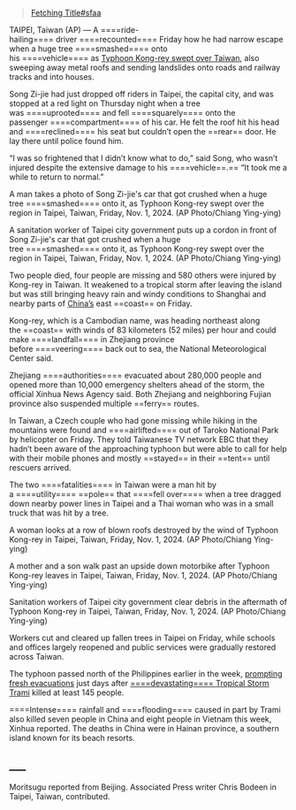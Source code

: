

> [Fetching Title#sfaa](https://apnews.com/article/china-tropical-storm-kongrey-taiwan-typhoon-5acfcd56c8988774062c9d18d708bee0)


TAIPEI, Taiwan (AP) — A ====ride-hailing==== driver ====recounted==== Friday how he had narrow escape when a huge tree ====smashed==== onto his ====vehicle==== as [Typhoon Kong-rey swept over Taiwan](https://apnews.com/article/asia-typhoon-taiwan-philippines-effcd501d9e665be7a7b093821f0adc3), also sweeping away metal roofs and sending landslides onto roads and railway tracks and into houses.

Song Zi-jie had just dropped off riders in Taipei, the capital city, and was stopped at a red light on Thursday night when a tree was ====uprooted==== and fell ====squarely==== onto the passenger ====compartment==== of his car. He felt the roof hit his head and ====reclined==== his seat but couldn’t open the ==rear== door. He lay there until police found him.

“I was so frightened that I didn’t know what to do,” said Song, who wasn’t injured despite the extensive damage to his ====vehicle==.== “It took me a while to return to normal.”

A man takes a photo of Song Zi-jie's car that got crushed when a huge tree ====smashed==== onto it, as Typhoon Kong-rey swept over the region in Taipei, Taiwan, Friday, Nov. 1, 2024. (AP Photo/Chiang Ying-ying)

A sanitation worker of Taipei city government puts up a cordon in front of Song Zi-jie's car that got crushed when a huge tree ====smashed==== onto it, as Typhoon Kong-rey swept over the region in Taipei, Taiwan, Friday, Nov. 1, 2024. (AP Photo/Chiang Ying-ying)

Two people died, four people are missing and 580 others were injured by Kong-rey in Taiwan. It weakened to a tropical storm after leaving the island but was still bringing heavy rain and windy conditions to Shanghai and nearby parts of [China’s](https://apnews.com/hub/china) east ==coast== on Friday.

Kong-rey, which is a Cambodian name, was heading northeast along the ==coast== with winds of 83 kilometers (52 miles) per hour and could make ====landfall==== in Zhejiang province before ====veering==== back out to sea, the National Meteorological Center said.

Zhejiang ====authorities==== evacuated about 280,000 people and opened more than 10,000 emergency shelters ahead of the storm, the official Xinhua News Agency said. Both Zhejiang and neighboring Fujian province also suspended multiple ==ferry== routes.

In Taiwan, a Czech couple who had gone missing while hiking in the mountains were found and ====airlifted==== out of Taroko National Park by helicopter on Friday. They told Taiwanese TV network EBC that they hadn’t been aware of the approaching typhoon but were able to call for help with their mobile phones and mostly ==stayed== in their ==tent== until rescuers arrived.

The two ====fatalities==== in Taiwan were a man hit by a ====utility==== ==pole== that ====fell over==== when a tree dragged down nearby power lines in Taipei and a Thai woman who was in a small truck that was hit by a tree.

A woman looks at a row of blown roofs destroyed by the wind of Typhoon Kong-rey in Taipei, Taiwan, Friday, Nov. 1, 2024. (AP Photo/Chiang Ying-ying)

A mother and a son walk past an upside down motorbike after Typhoon Kong-rey leaves in Taipei, Taiwan, Friday, Nov. 1, 2024. (AP Photo/Chiang Ying-ying)

Sanitation workers of Taipei city government clear debris in the aftermath of Typhoon Kong-rey in Taipei, Taiwan, Friday, Nov. 1, 2024. (AP Photo/Chiang Ying-ying)

Workers cut and cleared up fallen trees in Taipei on Friday, while schools and offices largely reopened and public services were gradually restored across Taiwan.

The typhoon passed north of the Philippines earlier in the week, [prompting fresh evacuations](https://apnews.com/article/typhoon-kongrey-philippines-taiwan-7451332bf7da26c727f8091e04008d7c) just days after [====devastating==== Tropical Storm Trami](https://apnews.com/article/tropical-storm-trami-philippines-vietnam-ee57cf85bc41683260f416f38ed3de30) killed at least 145 people.

====Intense==== rainfall and ====flooding==== caused in part by Trami also killed seven people in China and eight people in Vietnam this week, Xinhua reported. The deaths in China were in Hainan province, a southern island known for its beach resorts.

## ___

Moritsugu reported from Beijing. Associated Press writer Chris Bodeen in Taipei, Taiwan, contributed.